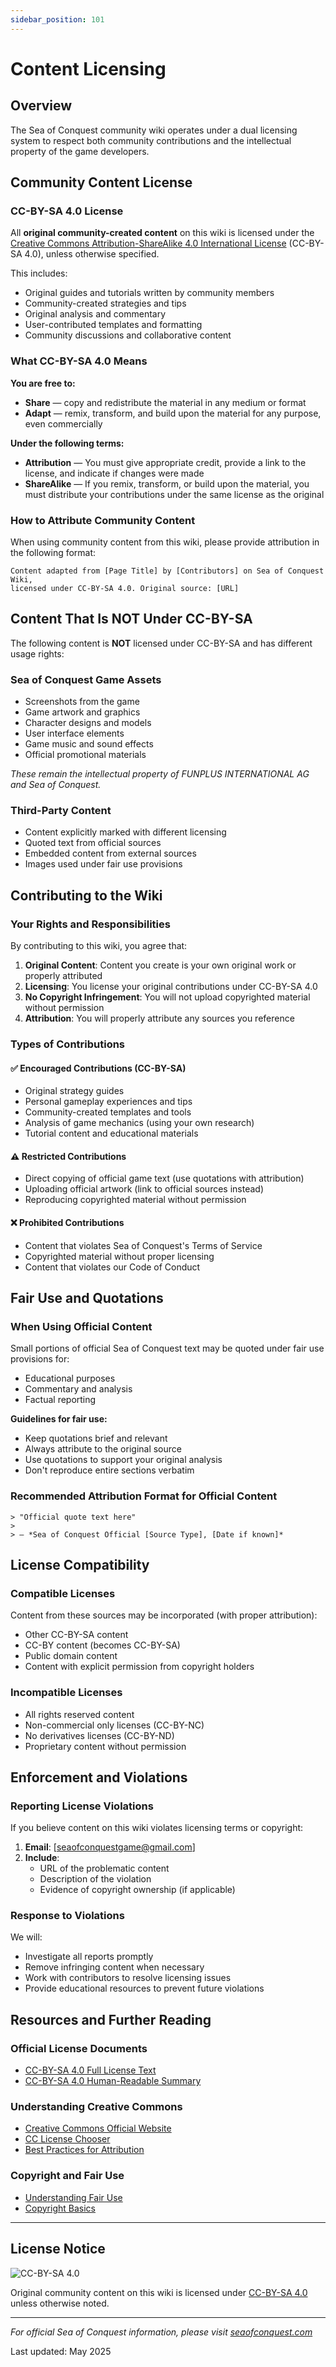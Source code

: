 ```yaml
---
sidebar_position: 101
---
```


# Content Licensing

## Overview

The Sea of Conquest community wiki operates under a dual licensing system to respect both community contributions and the intellectual property of the game developers.

## Community Content License

### CC-BY-SA 4.0 License

All **original community-created content** on this wiki is licensed under the [Creative Commons Attribution-ShareAlike 4.0 International License](https://creativecommons.org/licenses/by-sa/4.0/) (CC-BY-SA 4.0), unless otherwise specified.

This includes:

- Original guides and tutorials written by community members
- Community-created strategies and tips
- Original analysis and commentary
- User-contributed templates and formatting
- Community discussions and collaborative content

### What CC-BY-SA 4.0 Means

**You are free to:**

- **Share** — copy and redistribute the material in any medium or format
- **Adapt** — remix, transform, and build upon the material for any purpose, even commercially

**Under the following terms:**

- **Attribution** — You must give appropriate credit, provide a link to the license, and indicate if changes were made
- **ShareAlike** — If you remix, transform, or build upon the material, you must distribute your contributions under the same license as the original

### How to Attribute Community Content

When using community content from this wiki, please provide attribution in the following format:

```
Content adapted from [Page Title] by [Contributors] on Sea of Conquest Wiki,
licensed under CC-BY-SA 4.0. Original source: [URL]
```

## Content That Is NOT Under CC-BY-SA

The following content is **NOT** licensed under CC-BY-SA and has different usage rights:

### Sea of Conquest Game Assets

- Screenshots from the game
- Game artwork and graphics
- Character designs and models
- User interface elements
- Game music and sound effects
- Official promotional materials

_These remain the intellectual property of FUNPLUS INTERNATIONAL AG and Sea of Conquest._

### Third-Party Content

- Content explicitly marked with different licensing
- Quoted text from official sources
- Embedded content from external sources
- Images used under fair use provisions

## Contributing to the Wiki

### Your Rights and Responsibilities

By contributing to this wiki, you agree that:

1. **Original Content**: Content you create is your own original work or properly attributed
2. **Licensing**: You license your original contributions under CC-BY-SA 4.0
3. **No Copyright Infringement**: You will not upload copyrighted material without permission
4. **Attribution**: You will properly attribute any sources you reference

### Types of Contributions

#### ✅ Encouraged Contributions (CC-BY-SA)

- Original strategy guides
- Personal gameplay experiences and tips
- Community-created templates and tools
- Analysis of game mechanics (using your own research)
- Tutorial content and educational materials

#### ⚠️ Restricted Contributions

- Direct copying of official game text (use quotations with attribution)
- Uploading official artwork (link to official sources instead)
- Reproducing copyrighted material without permission

#### ❌ Prohibited Contributions

- Content that violates Sea of Conquest's Terms of Service
- Copyrighted material without proper licensing
- Content that violates our Code of Conduct

## Fair Use and Quotations

### When Using Official Content

Small portions of official Sea of Conquest text may be quoted under fair use provisions for:

- Educational purposes
- Commentary and analysis
- Factual reporting

**Guidelines for fair use:**

- Keep quotations brief and relevant
- Always attribute to the original source
- Use quotations to support your original analysis
- Don't reproduce entire sections verbatim

### Recommended Attribution Format for Official Content

```
> "Official quote text here"
>
> — *Sea of Conquest Official [Source Type], [Date if known]*
```

## License Compatibility

### Compatible Licenses

Content from these sources may be incorporated (with proper attribution):

- Other CC-BY-SA content
- CC-BY content (becomes CC-BY-SA)
- Public domain content
- Content with explicit permission from copyright holders

### Incompatible Licenses

- All rights reserved content
- Non-commercial only licenses (CC-BY-NC)
- No derivatives licenses (CC-BY-ND)
- Proprietary content without permission

## Enforcement and Violations

### Reporting License Violations

If you believe content on this wiki violates licensing terms or copyright:

1. **Email**: [seaofconquestgame@gmail.com]
2. **Include**:
   - URL of the problematic content
   - Description of the violation
   - Evidence of copyright ownership (if applicable)

### Response to Violations

We will:

- Investigate all reports promptly
- Remove infringing content when necessary
- Work with contributors to resolve licensing issues
- Provide educational resources to prevent future violations

## Resources and Further Reading

### Official License Documents

- [CC-BY-SA 4.0 Full License Text](https://creativecommons.org/licenses/by-sa/4.0/legalcode)
- [CC-BY-SA 4.0 Human-Readable Summary](https://creativecommons.org/licenses/by-sa/4.0/)

### Understanding Creative Commons

- [Creative Commons Official Website](https://creativecommons.org/)
- [CC License Chooser](https://chooser.creativecommons.org/)
- [Best Practices for Attribution](https://wiki.creativecommons.org/wiki/Best_practices_for_attribution)

### Copyright and Fair Use

- [Understanding Fair Use](https://www.copyright.gov/fair-use/)
- [Copyright Basics](https://www.copyright.gov/what-is-copyright/)

---

## License Notice

![CC-BY-SA 4.0](https://licensebuttons.net/l/by-sa/4.0/88x31.png)

Original community content on this wiki is licensed under [CC-BY-SA 4.0](https://creativecommons.org/licenses/by-sa/4.0/) unless otherwise noted.

---

_For official Sea of Conquest information, please visit [seaofconquest.com](https://seaofconquest.com)_

Last updated: May 2025
